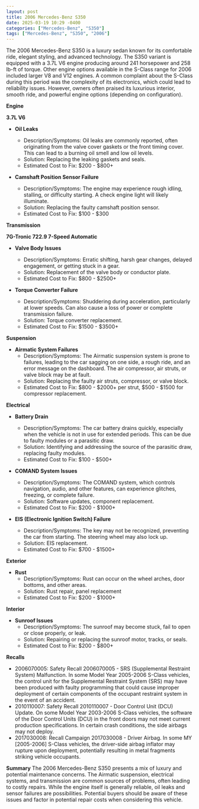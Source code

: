 ```yaml
---
layout: post
title: 2006 Mercedes-Benz S350
date: 2025-03-19 10:29 -0400
categories: ["Mercedes-Benz", "S350"]
tags: ["Mercedes-Benz", "S350", "2006"]
---
```

The 2006 Mercedes-Benz S350 is a luxury sedan known for its comfortable ride, elegant styling, and advanced technology. The S350 variant is equipped with a 3.7L V6 engine producing around 241 horsepower and 258 lb-ft of torque. Other engine options available in the S-Class range for 2006 included larger V8 and V12 engines. A common complaint about the S-Class during this period was the complexity of its electronics, which could lead to reliability issues. However, owners often praised its luxurious interior, smooth ride, and powerful engine options (depending on configuration).

**Engine**

**3.7L V6**
*   **Oil Leaks**
    *   Description/Symptoms: Oil leaks are commonly reported, often originating from the valve cover gaskets or the front timing cover. This can lead to a burning oil smell and low oil levels.
    *   Solution: Replacing the leaking gaskets and seals.
    *   Estimated Cost to Fix: $200 - $800+

*   **Camshaft Position Sensor Failure**
    *   Description/Symptoms: The engine may experience rough idling, stalling, or difficulty starting. A check engine light will likely illuminate.
    *   Solution: Replacing the faulty camshaft position sensor.
    *   Estimated Cost to Fix: $100 - $300

**Transmission**

**7G-Tronic 722.9 7-Speed Automatic**

*   **Valve Body Issues**
    *   Description/Symptoms: Erratic shifting, harsh gear changes, delayed engagement, or getting stuck in a gear.
    *   Solution: Replacement of the valve body or conductor plate.
    *   Estimated Cost to Fix: $800 - $2500+

*   **Torque Converter Failure**
    *   Description/Symptoms: Shuddering during acceleration, particularly at lower speeds. Can also cause a loss of power or complete transmission failure.
    *   Solution: Torque converter replacement.
    *   Estimated Cost to Fix: $1500 - $3500+

**Suspension**

*   **Airmatic System Failures**
    *   Description/Symptoms: The Airmatic suspension system is prone to failures, leading to the car sagging on one side, a rough ride, and an error message on the dashboard. The air compressor, air struts, or valve block may be at fault.
    *   Solution: Replacing the faulty air struts, compressor, or valve block.
    *   Estimated Cost to Fix: $800 - $2000+ per strut, $500 - $1500 for compressor replacement.

**Electrical**

*   **Battery Drain**
    *   Description/Symptoms: The car battery drains quickly, especially when the vehicle is not in use for extended periods. This can be due to faulty modules or a parasitic draw.
    *   Solution: Identifying and addressing the source of the parasitic draw, replacing faulty modules.
    *   Estimated Cost to Fix: $100 - $500+

*   **COMAND System Issues**
    *   Description/Symptoms: The COMAND system, which controls navigation, audio, and other features, can experience glitches, freezing, or complete failure.
    *   Solution: Software updates, component replacement.
    *   Estimated Cost to Fix: $200 - $1000+

*   **EIS (Electronic Ignition Switch) Failure**
    *   Description/Symptoms: The key may not be recognized, preventing the car from starting. The steering wheel may also lock up.
    *   Solution: EIS replacement.
    *   Estimated Cost to Fix: $700 - $1500+

**Exterior**

*   **Rust**
    *   Description/Symptoms: Rust can occur on the wheel arches, door bottoms, and other areas.
    *   Solution: Rust repair, panel replacement
    *   Estimated Cost to Fix: $200 - $1000+

**Interior**

*   **Sunroof Issues**
    *   Description/Symptoms: The sunroof may become stuck, fail to open or close properly, or leak.
    *   Solution: Repairing or replacing the sunroof motor, tracks, or seals.
    *   Estimated Cost to Fix: $200 - $800+

**Recalls**

*   2006070005: Safety Recall 2006070005 - SRS (Supplemental Restraint System) Malfunction. In some Model Year 2005-2006 S-Class vehicles, the control unit for the Supplemental Restraint System (SRS) may have been produced with faulty programming that could cause improper deployment of certain components of the occupant restraint system in the event of an accident.
*   2010110007: Safety Recall 2010110007 - Door Control Unit (DCU) Update. On some Model Year 2003-2006 S-Class vehicles, the software of the Door Control Units (DCU) in the front doors may not meet current production specifications. In certain crash conditions, the side airbags may not deploy.
*   2017030008: Recall Campaign 2017030008 - Driver Airbag. In some MY [2005-2006] S-Class vehicles, the driver-side airbag inflator may rupture upon deployment, potentially resulting in metal fragments striking vehicle occupants.

**Summary**
The 2006 Mercedes-Benz S350 presents a mix of luxury and potential maintenance concerns. The Airmatic suspension, electrical systems, and transmission are common sources of problems, often leading to costly repairs. While the engine itself is generally reliable, oil leaks and sensor failures are possibilities. Potential buyers should be aware of these issues and factor in potential repair costs when considering this vehicle.

